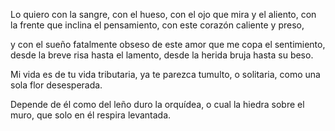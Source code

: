 Lo quiero con la sangre, con el hueso,
con el ojo que mira y el aliento,
con la frente que inclina el pensamiento,
con este corazón caliente y preso,

y con el sueño fatalmente obseso
de este amor que me copa el sentimiento,
desde la breve risa hasta el lamento,
desde la herida bruja hasta su beso.

Mi vida es de tu vida tributaria,
ya te parezca tumulto, o solitaria,
como una sola flor desesperada.

Depende de él como del leño duro
la orquídea, o cual la hiedra sobre el muro,
que solo en él respira levantada.